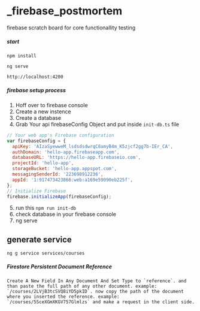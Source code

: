 # \_firebase_postmortem

firebase scratch board for core functionallity testing

##### start

```
npm install

ng serve

```

```
http://localhost:4200
```

##### firebase setup process

1. Hoff over to firebase console
2. Create a new instence
3. Create a database
4. Grab Your api firebaseConfig Object and put inside `init-db.ts` file

```js
// Your web app's Firebase configuration
var firebaseConfig = {
  apiKey: 'AIzaSyewweM_lsdsdsdwrqC8amyB4m_K5zjcf2gg7b-IEr_CA',
  authDomain: 'hello-app.firebaseapp.com',
  databaseURL: 'https://hello-app.firebaseio.com',
  projectId: 'hello-app',
  storageBucket: 'hello-app.appspot.com',
  messagingSenderId: '223698912236',
  appId: '1:917473423866:web:a169e59090eb225f',
};
// Initialize Firebase
firebase.initializeApp(firebaseConfig);
```

5. run this ``npm run init-db``
6. check database in your firebase console
7. ng serve


## generate service

``
ng g service services/courses
``

##### Firestore Persistent Document Reference

``
Create A New Field In Any Document And Set Type to `reference`.
and than paste the full path of any other document. example: 
`/courses/2LVjB3tcSVQ8iYD5pkID`. now copy the path of the document where you inserted the reference. example: `/courses/5SceXGmXKGV757Glmlzs`
and make a request in the client side.
``
